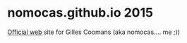 # nomocas.github.io 2015	


[Official web](http://deepjs.github.io) site for Gilles Coomans (aka nomocas.... me ;))

